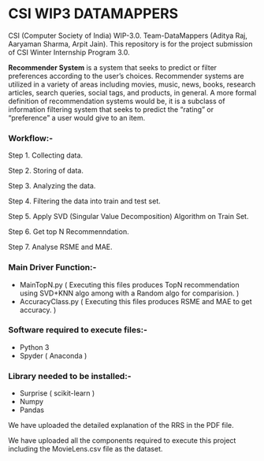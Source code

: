 # CSI WIP3 DATAMAPPERS
CSI (Computer Society of India) WIP-3.0. Team-DataMappers (Aditya Raj, Aaryaman Sharma, Arpit Jain).
This repository is for the project submission of CSI Winter Internship Program 3.0.

**Recommender System** is a system that seeks to predict or filter preferences according to the user’s choices. Recommender systems are utilized in a variety of areas including movies, music, news, books, research articles, search queries, social tags, and products, in general. A more formal definition of recommendation systems would be, it is a subclass of information filtering system that seeks to predict the “rating” or “preference” a user would give to an item.

### Workflow:-

Step 1. Collecting data.

Step 2. Storing of data.

Step 3. Analyzing the data.

Step 4. Filtering the data into train and test set.

Step 5. Apply SVD (Singular Value Decomposition) Algorithm on Train Set.

Step 6. Get top N Recommenndation.

Step 7. Analyse RSME and MAE.

### Main Driver Function:-
- MainTopN.py        ( Executing this files produces TopN recommendation using SVD+KNN algo among with a Random algo for comparision. )
- AccuracyClass.py   ( Executing this files produces RSME and MAE to get accuracy. ) 

### Software required to execute files:-
- Python 3 
- Spyder ( Anaconda )

### Library needed to be installed:-
- Surprise ( scikit-learn )
- Numpy
- Pandas

We have uploaded the detailed explanation of the RRS in the PDF file.

We have uploaded all the components required to execute this project including the MovieLens.csv file as the dataset.

